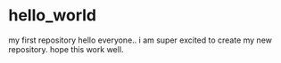 # hello_world
my first repository
hello everyone.. i am super excited to create my new repository. hope this work well.
